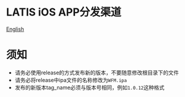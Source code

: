 # LATIS iOS APP分发渠道
[English](./README_en.md)
# 须知

- 请务必使用release的方式发布新的版本，不要随意修改根目录下的文件
- 请务必将release中ipa文件的名称修改为`WFM.ipa`
- 发布的新版本tag_name必须与版本号相同，例如`1.0.12`这种格式




